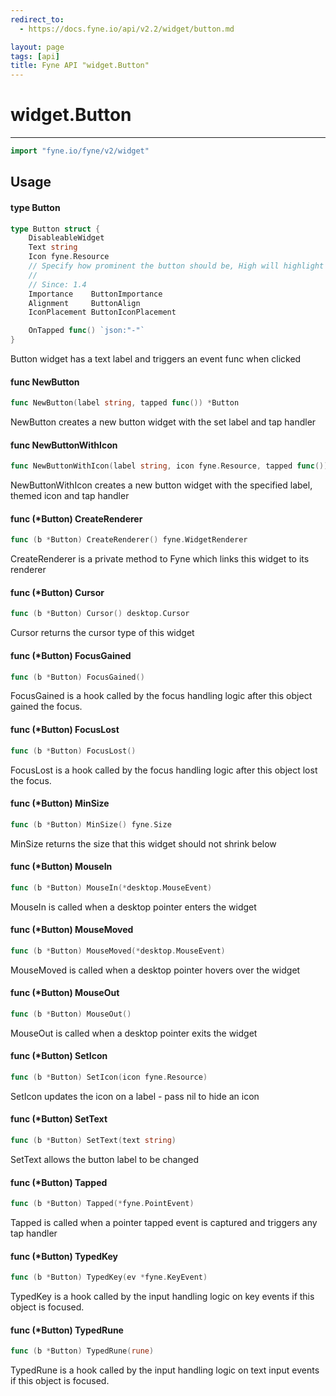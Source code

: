 ```yaml
---
redirect_to:
  - https://docs.fyne.io/api/v2.2/widget/button.md

layout: page
tags: [api]
title: Fyne API "widget.Button"
---
```



# widget.Button
---
```go
import "fyne.io/fyne/v2/widget"
```

## Usage

#### type Button

```go
type Button struct {
	DisableableWidget
	Text string
	Icon fyne.Resource
	// Specify how prominent the button should be, High will highlight the button and Low will remove some decoration.
	//
	// Since: 1.4
	Importance    ButtonImportance
	Alignment     ButtonAlign
	IconPlacement ButtonIconPlacement

	OnTapped func() `json:"-"`
}
```

Button widget has a text label and triggers an event func when clicked

#### func  NewButton

```go
func NewButton(label string, tapped func()) *Button
```
NewButton creates a new button widget with the set label and tap handler

#### func  NewButtonWithIcon

```go
func NewButtonWithIcon(label string, icon fyne.Resource, tapped func()) *Button
```
NewButtonWithIcon creates a new button widget with the specified label, themed icon and tap handler

#### func (*Button) CreateRenderer

```go
func (b *Button) CreateRenderer() fyne.WidgetRenderer
```
CreateRenderer is a private method to Fyne which links this widget to its renderer

#### func (*Button) Cursor

```go
func (b *Button) Cursor() desktop.Cursor
```
Cursor returns the cursor type of this widget

#### func (*Button) FocusGained

```go
func (b *Button) FocusGained()
```
FocusGained is a hook called by the focus handling logic after this object gained the focus.

#### func (*Button) FocusLost

```go
func (b *Button) FocusLost()
```
FocusLost is a hook called by the focus handling logic after this object lost the focus.

#### func (*Button) MinSize

```go
func (b *Button) MinSize() fyne.Size
```
MinSize returns the size that this widget should not shrink below

#### func (*Button) MouseIn

```go
func (b *Button) MouseIn(*desktop.MouseEvent)
```
MouseIn is called when a desktop pointer enters the widget

#### func (*Button) MouseMoved

```go
func (b *Button) MouseMoved(*desktop.MouseEvent)
```
MouseMoved is called when a desktop pointer hovers over the widget

#### func (*Button) MouseOut

```go
func (b *Button) MouseOut()
```
MouseOut is called when a desktop pointer exits the widget

#### func (*Button) SetIcon

```go
func (b *Button) SetIcon(icon fyne.Resource)
```
SetIcon updates the icon on a label - pass nil to hide an icon

#### func (*Button) SetText

```go
func (b *Button) SetText(text string)
```
SetText allows the button label to be changed

#### func (*Button) Tapped

```go
func (b *Button) Tapped(*fyne.PointEvent)
```
Tapped is called when a pointer tapped event is captured and triggers any tap handler

#### func (*Button) TypedKey

```go
func (b *Button) TypedKey(ev *fyne.KeyEvent)
```
TypedKey is a hook called by the input handling logic on key events if this object is focused.

#### func (*Button) TypedRune

```go
func (b *Button) TypedRune(rune)
```
TypedRune is a hook called by the input handling logic on text input events if this object is focused.
